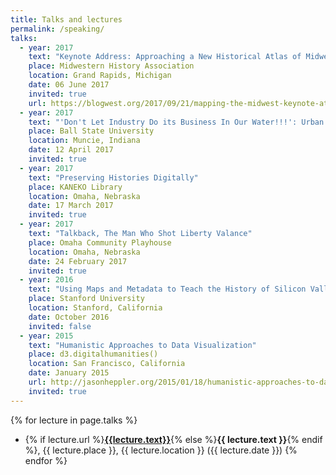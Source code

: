 ```yaml
---
title: Talks and lectures
permalink: /speaking/
talks:
  - year: 2017
    text: "Keynote Address: Approaching a New Historical Atlas of Midwestern History with Deep Maps and Digital History"
    place: Midwestern History Association
    location: Grand Rapids, Michigan
    date: 06 June 2017
    invited: true
    url: https://blogwest.org/2017/09/21/mapping-the-midwest-keynote-at-the-midwestern-history-association/
  - year: 2017
    text: "'Don't Let Industry Do its Business In Our Water!!!': Urban Space and Environmental Politics in Silicon Valley"
    place: Ball State University
    location: Muncie, Indiana
    date: 12 April 2017
    invited: true
  - year: 2017
    text: "Preserving Histories Digitally"
    place: KANEKO Library
    location: Omaha, Nebraska
    date: 17 March 2017
    invited: true
  - year: 2017
    text: "Talkback, The Man Who Shot Liberty Valance"
    place: Omaha Community Playhouse
    location: Omaha, Nebraska
    date: 24 February 2017
    invited: true
  - year: 2016
    text: "Using Maps and Metadata to Teach the History of Silicon Valley"
    place: Stanford University
    location: Stanford, California
    date: October 2016
    invited: false
  - year: 2015
    text: "Humanistic Approaches to Data Visualization"
    place: d3.digitalhumanities()
    location: San Francisco, California
    date: January 2015
    url: http://jasonheppler.org/2015/01/18/humanistic-approaches-to-data-visualization/
    invited: true
---
```


{% for lecture in page.talks %}
- {% if lecture.url %}**[{{lecture.text}}]({{lecture.url}})**{% else %}**{{ lecture.text }}**{% endif %}, {{ lecture.place }}, {{ lecture.location }} ({{ lecture.date }})
{% endfor %}
